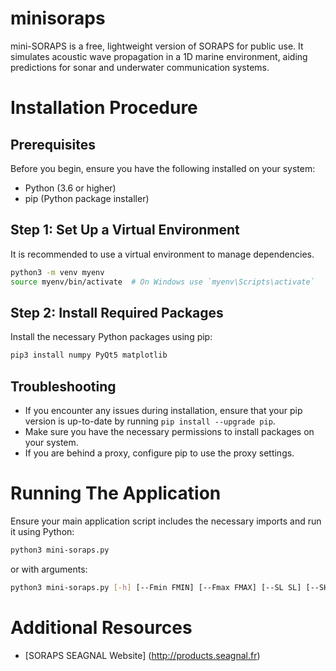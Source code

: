 # minisoraps
mini-SORAPS is a free, lightweight version of SORAPS for public use. It simulates acoustic wave propagation in a 1D marine environment, aiding predictions for sonar and underwater communication systems.

# Installation Procedure

## Prerequisites

Before you begin, ensure you have the following installed on your system:

- Python (3.6 or higher)
- pip (Python package installer)

## Step 1: Set Up a Virtual Environment

It is recommended to use a virtual environment to manage dependencies.

```bash
python3 -m venv myenv
source myenv/bin/activate  # On Windows use `myenv\Scripts\activate`
```

## Step 2: Install Required Packages

Install the necessary Python packages using pip:

```bash
pip3 install numpy PyQt5 matplotlib
```

## Troubleshooting

- If you encounter any issues during installation, ensure that your pip version is up-to-date by running `pip install --upgrade pip`.
- Make sure you have the necessary permissions to install packages on your system.
- If you are behind a proxy, configure pip to use the proxy settings.

# Running The Application

Ensure your main application script includes the necessary imports and run it using Python:

```bash
python3 mini-soraps.py
```
or with arguments:
```bash
python3 mini-soraps.py [-h] [--Fmin FMIN] [--Fmax FMAX] [--SL SL] [--SH SH] [--B B] [--DI DI] [--T T] [--Dmin DMIN] [--Dmax DMAX] [--DT DT] [--PFA PFA] [--SeaState SEASTATE] [--Temp TEMP] [--Depth DEPTH] [--TypeTraitement {Incoherent,Coherent}] [--save]

```

# Additional Resources

- [SORAPS SEAGNAL Website] (http://products.seagnal.fr)


